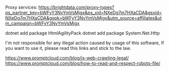 Proxy services:
    https://brightdata.com/proxy-types?ps_partner_key=bWFyY3NvYmVsMjgx&ps_xid=NXeDg7m7HXaCDA&gsxid=NXeDg7m7HXaCDA&gspk=bWFyY3NvYmVsMjgx&utm_source=affiliates&utm_campaign=bWFyY3NvYmVsMjgx

dotnet add package HtmlAgilityPack
dotnet add package System.Net.Http

I'm not responsible for any illegal action caused by usage of this software, If you want to use it,
please read this links and stick to the law.

https://www.promptcloud.com/blog/is-web-crawling-legal/
https://www.promptcloud.com/blog/how-to-read-and-respect-robots-file/
